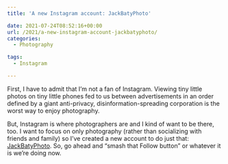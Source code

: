 ```yaml
---
title: 'A new Instagram account: JackBatyPhoto'

date: 2021-07-24T08:52:16+00:00
url: /2021/a-new-instagram-account-jackbatyphoto/
categories:
  - Photography

tags:
  - Instagram

---
```

<!--kg-card-begin: html-->First, I have to admit that I&#8217;m not a fan of Instagram. Viewing tiny little photos on tiny little phones fed to us between advertisements in an order defined by a giant anti-privacy, disinformation-spreading corporation is the worst way to enjoy photography.

But, Instagram is where photographers are and I kind of want to be there, too. I want to focus on only photography (rather than socializing with friends and family) so I&#8217;ve created a new account to do just that: [JackBatyPhoto][1]. So, go ahead and &#8220;smash that Follow button&#8221; or whatever it is we&#8217;re doing now.

<!--kg-card-end: html-->

 [1]: https://instagram.com/jackbatyphoto